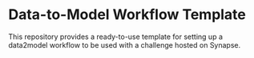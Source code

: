# Data-to-Model Workflow Template

This repository provides a ready-to-use template for setting up a
data2model workflow to be used with a challenge hosted on Synapse.
